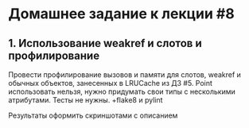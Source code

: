 # Домашнее задание к лекции #8

## 1. Использование weakref и слотов и профилирование
Провести профилирование вызовов и памяти для слотов, weakref и обычных объектов, занесенных в LRUCache из ДЗ #5.
Point использовать нельзя, нужно придумать свои типы с несколькими атрибутами.
Тесты не нужны.
+flake8 и pylint

Результаты оформить скриншотами c описанием
